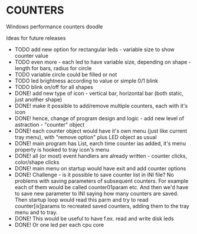 # COUNTERS
Windows performance counters doodle

Ideas for future releases
* TODO add new option for rectangular leds - variable size to show counter value
* TODO even more - each led to have variable size, depending on shape - length for bars, radius for circle
* TODO variable circle could be filled or not
* TODO led brightness according to value or simple 0/1 blink
* TODO blink on/off for all shapes
* DONE! add new type of icon - vertical bar, horizontal bar (both static, just another shape)
* DONE! make it possible to add/remove multiple counters, each with it's icon
* DONE! hence, change of program design and logic - add new level of astraction - "counter" object
* DONE! each counter object would have it's own menu (just like current tray menu), with "remove option" plus LED object as usual
* DONE! main program has List<Counters>, earch time counter ias added, it's menu property is hooked to tray icon's menu
* DONE! all (or most) event handlers are already written - counter clicks, color/shape clicks
* DONE! main menu on startup would have exit and add counter options
* DONE! Challenge - is it possible to save counter list in INI file? No problems with saving parameters of subsequent counters. For example each of them would be called counter01param etc. And then we'd have to save new parameter to INI saying how many counters are saved. Then startup loop would read this parm and try to read counter[ix]params to recreated saved counters, adding them to the tray menu and to tray.
* DONE! This would be useful to have f.ex. read and write disk leds
* DONE! Or one led per each cpu core
